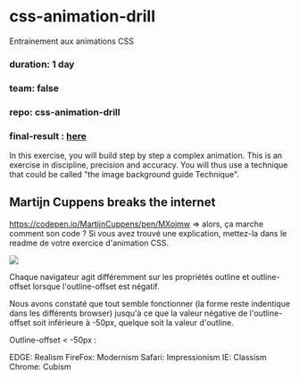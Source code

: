 # css-animation-drill
Entrainement aux animations CSS
### duration: 1 day
### team: false
### repo: css-animation-drill
### final-result : [here](https://mcambie.github.io/css-animation-drill/)

In this exercise, you will build step by step a complex animation. This is an exercise in discipline, precision and accuracy. You will thus use a technique that could be called "the image background guide Technique".

## Martijn Cuppens breaks the internet

https://codepen.io/MartijnCuppens/pen/MXojmw => alors, ça marche comment son code ? Si vous avez trouvé une explication, mettez-la dans le readme de votre exercice d'animation CSS.

![](https://media.giphy.com/media/yYSSBtDgbbRzq/giphy.gif)

Chaque navigateur agit différemment sur les propriétés outline et outline-offset lorsque l'outline-offset est négatif. 

Nous avons constaté que tout semble fonctionner (la forme reste indentique dans les différents browser) jusqu'à ce que la valeur négative de l'outline-offset soit inférieure à -50px, quelque soit la valeur d'outline. 

Outline-offset < -50px  : 

EDGE: Realism
FireFox: Modernism
Safari: Impressionism
IE: Classism
Chrome: Cubism
